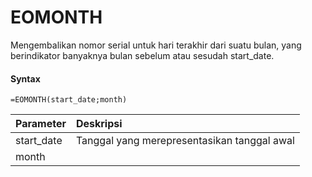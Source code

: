 # EOMONTH

Mengembalikan nomor serial untuk hari terakhir dari suatu bulan, yang berindikator banyaknya bulan sebelum atau sesudah start_date.

#### Syntax

```text
=EOMONTH(start_date;month)
```

| Parameter | Deskripsi |
| :--- | :--- |
| start_date | Tanggal yang merepresentasikan tanggal awal |
| month |  |

